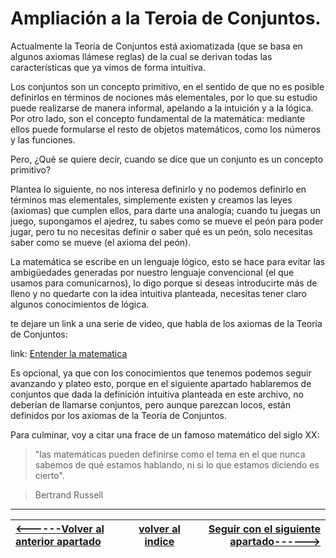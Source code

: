 # Ampliación a la Teroia de Conjuntos.

Actualmente la Teoría de Conjuntos está axiomatizada (que se basa en algunos axiomas llámese reglas) de la cual se derivan todas las características que ya vimos de forma intuitiva.

Los conjuntos son un concepto primitivo, en el sentido de que no es posible definirlos en términos de nociones más elementales, por lo que su estudio puede realizarse de manera informal, apelando a la intuición y a la lógica. Por otro lado, son el concepto fundamental de la matemática: mediante ellos puede formularse el resto de objetos matemáticos, como los números y las funciones.

Pero, ¿Qué se quiere decír, cuando se dice que un conjunto es un concepto primitivo?

Plantea lo siguiente, no nos interesa definirlo y no podemos definirlo en términos mas elementales, simplemente existen y creamos las leyes (axiomas) que cumplen ellos, para darte una analogía; cuando tu juegas un juego, supongamos el ajedrez, tu sabes como se mueve el peón para poder jugar, pero tu no necesitas definir o saber qué es un peón, solo necesitas saber como se mueve (el axioma del peón).

La matemática se escribe en un lenguaje lógico, esto se hace para evitar las ambigüedades generadas por nuestro lenguaje convencional (el que usamos para comunicarnos), lo digo porque si deseas introducirte más de lleno y no quedarte con la idea intuitiva planteada, necesitas tener claro algunos conocimientos de lógica.

te dejare un link a una serie de video, que habla de los axiomas de la Teoria de Conjuntos: 

link: [Entender la matematica](https://www.youtube.com/watch?v=gjYptyGSf5A&list=PLR87U5jR5X6TzS2emgKWZmeV3MX1JtfVP&index=1+)

Es opcional, ya que con los conocimientos que tenemos podemos seguir avanzando y plateo esto, porque en el siguiente apartado hablaremos de conjuntos que dada la definición intuitiva planteada en este archivo, no deberían de llamarse conjuntos, pero aunque parezcan locos, están definidos por los axiomas de la Teoría de Conjuntos.

Para culminar, voy a citar una frace de un famoso matemático del siglo XX: 

> "las matemáticas pueden definirse como el tema en el que nunca sabemos de qué estamos hablando, ni si lo que estamos diciendo es cierto".

>Bertrand Russell
___

| [<------Volver al anterior apartado ](/Documentos/4.Conjuntos-equivalentes/README.md)| [volver al indice](/README.md)|[Seguir con el siguiente apartado------>](/Documentos/6.Conjuntos-especiales/README.md)|
|:-|:-:|-:|